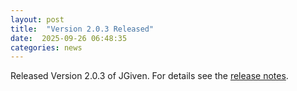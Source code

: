 ```yaml
---
layout: post
title:  "Version 2.0.3 Released"
date:  2025-09-26 06:48:35
categories: news
---
```


Released Version 2.0.3 of JGiven. For details see the [release notes](https://github.com/TNG/JGiven/releases/tag/v2.0.3).

[jgiven-gh]: https://github.com/TNG/JGiven
[jgiven]:    https://jgiven.org
